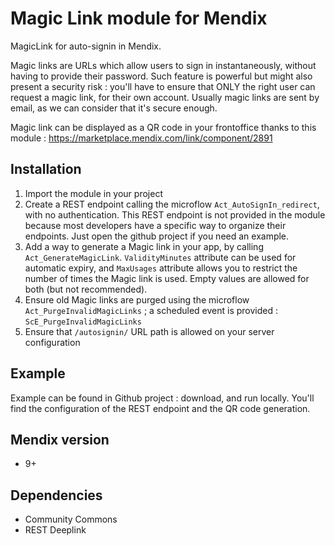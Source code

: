 # Magic Link module for Mendix

MagicLink for auto-signin in Mendix.

Magic links are URLs which allow users to sign in instantaneously, without having to provide their password. Such feature is powerful but might also present a security risk : you'll have to ensure that ONLY the right user can request a magic link, for their own account. Usually magic links are sent by email, as we can consider that it's secure enough.

Magic link can be displayed as a QR code in your frontoffice thanks to this module : https://marketplace.mendix.com/link/component/2891

## Installation

1. Import the module in your project
2. Create a REST endpoint calling the microflow ``Act_AutoSignIn_redirect``, with no authentication. This REST endpoint is not provided in the module because most developers have a specific way to organize their endpoints. Just open the github project if you need an example.
3. Add a way to generate a Magic link in your app, by calling ``Act_GenerateMagicLink``. ``ValidityMinutes`` attribute can be used for automatic expiry, and ``MaxUsages`` attribute allows you to restrict the number of times the Magic link is used. Empty values are allowed for both (but not recommended).
4. Ensure old Magic links are purged using the microflow ``Act_PurgeInvalidMagicLinks`` ; a scheduled event is provided : ``ScE_PurgeInvalidMagicLinks``
5. Ensure that ``/autosignin/`` URL path is allowed on your server configuration

## Example

Example can be found in Github project : download, and run locally.
You'll find the configuration of the REST endpoint and the QR code generation.

## Mendix version

* 9+

## Dependencies

* Community Commons
* REST Deeplink
